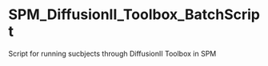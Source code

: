 # SPM_DiffusionII_Toolbox_BatchScript
Script for running sucbjects through DiffusionII Toolbox in SPM
